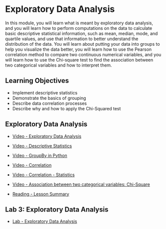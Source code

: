 # Exploratory Data Analysis

In this module, you will learn what is meant by exploratory data analysis, and you will learn how to perform computations on the data to calculate basic descriptive statistical information, such as mean, median, mode, and quartile values, and use that information to better understand the distribution of the data. You will learn about putting your data into groups to help you visualize the data better, you will learn how to use the Pearson correlation method to compare two continuous numerical variables, and you will learn how to use the Chi-square test to find the association between two categorical variables and how to interpret them.

## Learning Objectives

- Implement descriptive statistics
- Demonstrate the basics of grouping
- Describe data correlation processes
- Describe why and how to apply the Chi-Squared test

## Exploratory Data Analysis

- [Video - Exploratory Data Analysis](https://www.coursera.org/learn/data-analysis-with-python/lecture/iNeWs/exploratory-data-analysis)

- [Video - Descriptive Statistics](https://www.coursera.org/learn/data-analysis-with-python/lecture/j0BSu/descriptive-statistics)

- [Video - GroupBy in Python](https://www.coursera.org/learn/data-analysis-with-python/lecture/eAka9/groupby-in-python)

- [Video - Correlation](https://www.coursera.org/learn/data-analysis-with-python/lecture/lb1Hl/correlation)

- [Video - Correlation - Statistics](https://www.coursera.org/learn/data-analysis-with-python/lecture/07jPY/correlation-statistics)

- [Video - Association between two categorical variables: Chi-Square](https://www.coursera.org/learn/data-analysis-with-python/lecture/sicsR/association-between-two-categorical-variables-chi-square)

- [Reading - Lesson Summary](https://www.coursera.org/learn/data-analysis-with-python/supplement/gzVnY/lesson-summary)

## Lab 3: Exploratory Data Analysis

- [Lab - Exploratory Data Analysis](./Labs/DA0101EN-3-Review-Exploratory-Data-Analysis.ipynb)